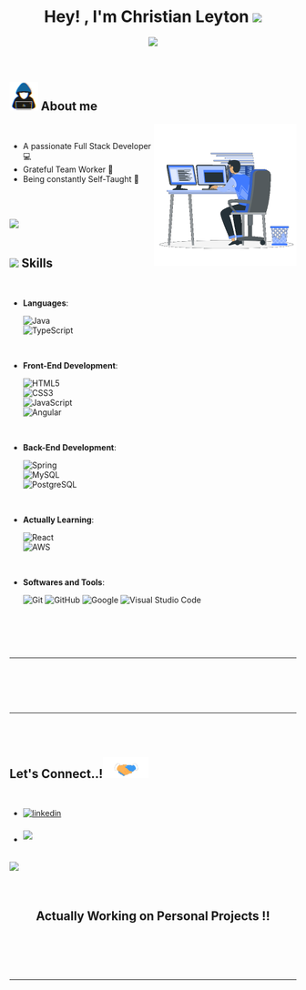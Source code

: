 
<h1 align="center"><b>Hey! , I'm Christian Leyton </b><img src="https://media.giphy.com/media/hvRJCLFzcasrR4ia7z/giphy.gif" width="35"></h1>
<!--  -->
<p align="center">
  <a href="https://github.com/DenverCoder1/readme-typing-svg"><img src="https://readme-typing-svg.herokuapp.com?font=Time+New+Roman&color=cyan&size=25&center=true&vCenter=true&width=600&height=100&lines=Christian+Leyton+Martin;++;Full-Stack+Developer,;Java+TypeScript,;SpringFramework+Angular,;MySQL+PostgreSQL,;Active+Learner+And+Searcher!"></a>
</p>


<br>



	
## <picture><img src = "https://github.com/0xAbdulKhalid/0xAbdulKhalid/raw/main/assets/mdImages/about_me.gif" width = 50px></picture> **About me**

<picture> <img align="right" src="https://github.com/0xAbdulKhalid/0xAbdulKhalid/raw/main/assets/mdImages/Right_Side.gif" width = 250px></picture>

<br>

- A passionate Full Stack Developer 💻
- Grateful Team Worker 👥
- Being constantly Self-Taught 🧠

<br><br>

<img src="https://user-images.githubusercontent.com/73097560/115834477-dbab4500-a447-11eb-908a-139a6edaec5c.gif"><br><br>

## <img src="https://media2.giphy.com/media/QssGEmpkyEOhBCb7e1/giphy.gif?cid=ecf05e47a0n3gi1bfqntqmob8g9aid1oyj2wr3ds3mg700bl&rid=giphy.gif" width ="25"><b> Skills</b>
<br>

<p align="center">

- **Languages**:
    
    ![Java](https://img.shields.io/badge/Java-%23ED8B00.svg?style=for-the-badge&logo=java&logoColor=white)  
    ![TypeScript](https://img.shields.io/badge/TypeScript-%23007ACC.svg?style=for-the-badge&logo=typescript&logoColor=white)


<br>   
    
- **Front-End Development**:

   ![HTML5](https://img.shields.io/badge/HTML5-%23E34F26.svg?style=for-the-badge&logo=html5&logoColor=white)  
   ![CSS3](https://img.shields.io/badge/CSS3-%231572B6.svg?style=for-the-badge&logo=css3&logoColor=white)  
   ![JavaScript](https://img.shields.io/badge/JavaScript-%23F7DF1E.svg?style=for-the-badge&logo=javascript&logoColor=black)  
   ![Angular](https://img.shields.io/badge/Angular-%23DD0031.svg?style=for-the-badge&logo=angular&logoColor=white)


<br>

- **Back-End Development**:

   ![Spring](https://img.shields.io/badge/Spring-%236DB33F.svg?style=for-the-badge&logo=spring&logoColor=white)  
   ![MySQL](https://img.shields.io/badge/MySQL-%2300f.svg?style=for-the-badge&logo=mysql&logoColor=white)  
   ![PostgreSQL](https://img.shields.io/badge/PostgreSQL-%23316192.svg?style=for-the-badge&logo=postgresql&logoColor=white)


<br>

- **Actually Learning**:

    ![React](https://img.shields.io/badge/React-%2361DAFB.svg?style=for-the-badge&logo=react&logoColor=black)  
    ![AWS](https://img.shields.io/badge/Amazon%20AWS-%23232F3E.svg?style=for-the-badge&logo=amazon-aws&logoColor=white)
    
<br>

- **Softwares and Tools**:

    ![Git](https://img.shields.io/badge/git-%23F05033.svg?style=for-the-badge&logo=git&logoColor=white)
    ![GitHub](https://img.shields.io/badge/github-%23121011.svg?style=for-the-badge&logo=github&logoColor=white)
    ![Google](https://img.shields.io/badge/google-%234285F4.svg?style=for-the-badge&logo=google&logoColor=white)
    ![Visual Studio Code](https://img.shields.io/badge/Visual%20Studio%20Code-0078d7.svg?style=for-the-badge&logo=visual-studio-code&logoColor=white)

<br>
 
</p>

<br>
<br>

-----

<br>
<br>
<br>
<br>

-----

<br>
<br>

## <b> Let's Connect..!</b><img src="https://github.com/0xAbdulKhalid/0xAbdulKhalid/raw/main/assets/mdImages/handshake.gif" width ="80">
<br>
<div align='left'>

<ul>

<li>
<a href="www.linkedin.com/in/christian-leyton-martín-6902032b8" target="_blank">
<img src="https://img.shields.io/badge/linkedin: Christian Leyton-%2300acee.svg?color=405DE6&style=for-the-badge&logo=linkedin&logoColor=white" alt=linkedin style="margin-bottom: 5px;"/>
</a>
</li>

<br>

<li>
<a href="mailto:christianclm02@gmail.com" target="_blank">
<img src="https://img.shields.io/badge/gmail:  christianclm02-%23EA4335.svg?style=for-the-badge&logo=gmail&logoColor=white" t=mail style="margin-bottom: 5px;" />
</a>
</li>
	
</ul>
</div>

<br>
<img src="https://user-images.githubusercontent.com/73097560/115834477-dbab4500-a447-11eb-908a-139a6edaec5c.gif">
<br>
<br>
<br>

<div align='center'>

## <b>Actually Working on Personal Projects ‼ </b>

</div>
<br>
<br>
<br>
<br>

---

<br>
